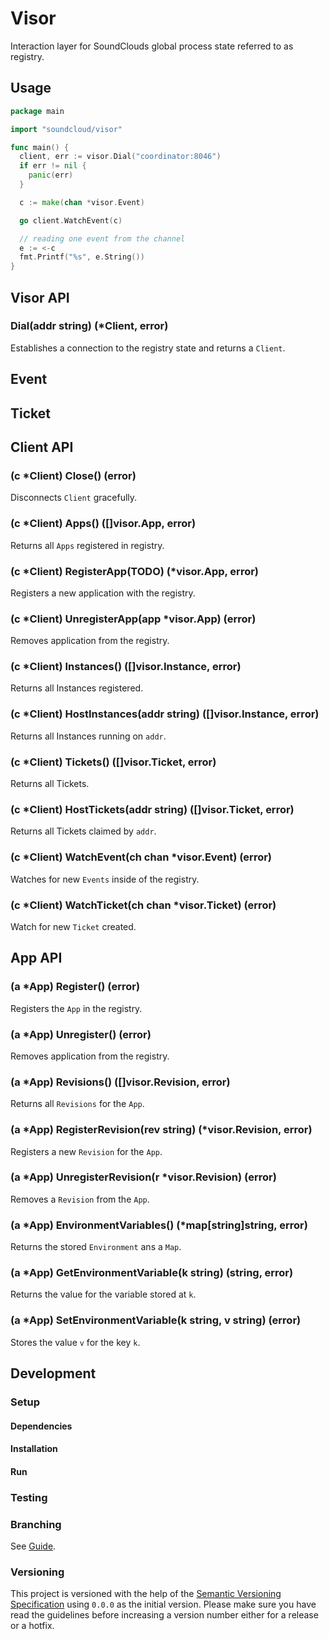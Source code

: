 # Visor

Interaction layer for SoundClouds global process state referred to as registry.

## Usage

``` go
package main

import "soundcloud/visor"

func main() {
  client, err := visor.Dial("coordinator:8046")
  if err != nil {
    panic(err)
  }

  c := make(chan *visor.Event)

  go client.WatchEvent(c)

  // reading one event from the channel
  e := <-c
  fmt.Printf("%s", e.String())
}
```

## Visor API

### Dial(addr string) (*Client, error)

Establishes a connection to the registry state and returns a `Client`.

## Event

## Ticket

## Client API

### (c *Client) Close() (error)

Disconnects `Client` gracefully.

### (c *Client) Apps() ([]visor.App, error)

Returns all `Apps` registered in registry.

### (c *Client) RegisterApp(**TODO**) (*visor.App, error)

Registers a new application with the registry.

### (c *Client) UnregisterApp(app *visor.App) (error)

Removes application from the registry.

### (c *Client) Instances() ([]visor.Instance, error)

Returns all Instances registered.

### (c *Client) HostInstances(addr string) ([]visor.Instance, error)

Returns all Instances running on `addr`.

### (c *Client) Tickets() ([]visor.Ticket, error)

Returns all Tickets.

### (c *Client) HostTickets(addr string) ([]visor.Ticket, error)

Returns all Tickets claimed by `addr`.

### (c *Client) WatchEvent(ch chan *visor.Event) (error)

Watches for new `Events` inside of the registry.

### (c *Client) WatchTicket(ch chan *visor.Ticket) (error)

Watch for new `Ticket` created.

## App API

### (a *App) Register() (error)

Registers the `App` in the registry.

### (a *App) Unregister() (error)

Removes application from the registry.

### (a *App) Revisions() ([]visor.Revision, error)

Returns all `Revisions` for the `App`.

### (a *App) RegisterRevision(rev string) (*visor.Revision, error)

Registers a new `Revision` for the `App`.

### (a *App) UnregisterRevision(r *visor.Revision) (error)

Removes a `Revision` from the `App`.

### (a *App) EnvironmentVariables() (*map[string]string, error)

Returns the stored `Environment` ans a `Map`.

### (a *App) GetEnvironmentVariable(k string) (string, error)

Returns the value for the variable stored at `k`.

### (a *App) SetEnvironmentVariable(k string, v string) (error)

Stores the value `v` for the key `k`.

## Development

### Setup

#### Dependencies

#### Installation

#### Run

### Testing

### Branching

See [Guide](https://github.com/soundcloud/soundcloud/wiki/conventions-git#wiki-using-git-flow).

### Versioning

This project is versioned with the help of the [Semantic Versioning Specification](http://semver.org/) using `0.0.0` as the initial version. Please make sure you have read the guidelines before increasing a version number either for a release or a hotfix.
